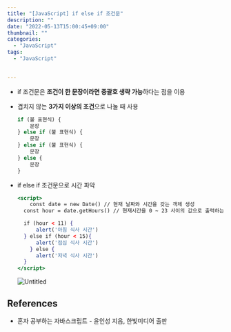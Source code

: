 ```yaml
---
title: "[JavaScript] if else if 조건문"
description: ""
date: "2022-05-13T15:00:45+09:00"
thumbnail: ""
categories:
  - "JavaScript"
tags:
  - "JavaScript"
 

---
```

<!--more-->

- if 조건문은 **조건이 한 문장이라면 중괄호 생략 가능**하다는 점을 이용
- 겹치지 않는 **3가지 이상의 조건**으로 나눌 때 사용
    
    ```jsx
    if (불 표현식) {
    	문장
    } else if (불 표현식) {
    	문장
    } else if (불 표현식) {
    	문장
    } else {
    	문장
    }
    ```
    
- if else if 조건문으로 시간 파악
    
    ```jsx
    <script>
    	const date = new Date() // 현재 날짜와 시간을 갖는 객체 생성
      const hour = date.getHours() // 현재시간을 0 ~ 23 사이의 값으로 출력하는 메소드
    
      if (hour < 11) {
    	  alert('아침 식사 시간')
      } else if (hour < 15){
    	  alert('점심 식사 시간')
    	} else {
    	  alert('저녁 식사 시간')
      }
    </script>
    ```
    
    ![Untitled](/images/lang_javascript/study/JavaScript_if_else_if_조건문/Untitled.png)
    

## References

- 혼자 공부하는 자바스크립트 - 윤인성 지음, 한빛미디어 출판
